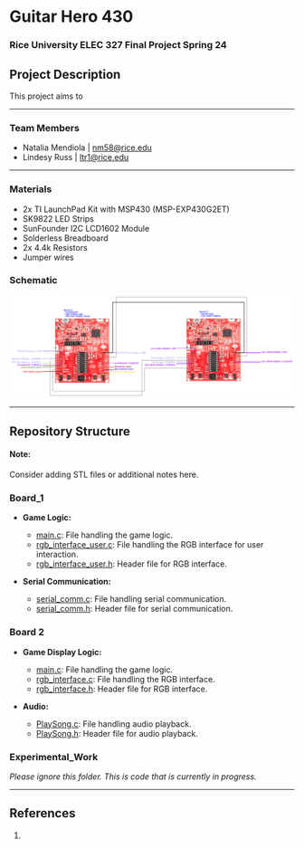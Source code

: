 # Guitar Hero 430




### Rice University ELEC 327 Final Project Spring 24

## Project Description 
This project aims to 


--- 

### Team Members
- Natalia Mendiola | nm58@rice.edu
- Lindesy Russ     | ltr1@rice.edu
---

### Materials

* 2x TI LaunchPad Kit with MSP430 (MSP-EXP430G2ET)
* SK9822 LED Strips
* SunFounder I2C LCD1602 Module
* Solderless Breadboard
* 2x 4.4k Resistors
* Jumper wires

### Schematic
<p align="center">
  <img src="./Schematic_guitarhero.png" alt="Schematic">
</p>

---

## Repository Structure

#### Note:
Consider adding STL files or additional notes here.

### Board_1

* **Game Logic:**
  - [main.c](./Experimental_Work/game_logic/main.c): File handling the game logic.
  - [rgb_interface_user.c](./Experimental_Work/game_logic/rgb_interface_user.c): File handling the RGB interface for user interaction.
  - [rgb_interface_user.h](./Experimental_Work/game_logic/rgb_interface_user.h): Header file for RGB interface.

* **Serial Communication:**
  - [serial_comm.c](./Experimental_Work/game_logic/serial_comm.c): File handling serial communication.
  - [serial_comm.h](./Experimental_Work/game_logic/serial_comm.h): Header file for serial communication.

### Board 2

* **Game Display Logic:**
  - [main.c](./Experimental_Work/board_2/main.c): File handling the game logic.
  - [rgb_interface.c](./Experimental_Work/board_2/rgb_interface.c): File handling the RGB interface.
  - [rgb_interface.h](./Experimental_Work/board_2/rgb_interface.h): Header file for RGB interface.

* **Audio:**
  - [PlaySong.c](./Experimental_Work/board_2/PlaySong.c): File handling audio playback.
  - [PlaySong.h](./Experimental_Work/board_2/PlaySong.h): Header file for audio playback.

### Experimental_Work 
<i>Please ignore this folder. This is code that is currently in progress. </i>

---

## References

1. 

